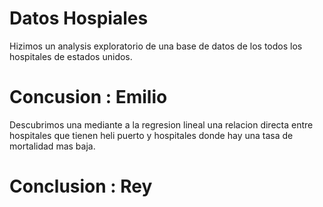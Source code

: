 # Datos Hospiales
Hizimos un analysis exploratorio de una base de datos de los todos los hospitales de estados unidos.


# Concusion : Emilio
Descubrimos una mediante a la regresion lineal una relacion directa entre hospitales que tienen heli puerto y hospitales donde hay una tasa de mortalidad mas baja.

# Conclusion : Rey
